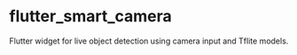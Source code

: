 # flutter_smart_camera
Flutter widget for live object detection using camera input and Tflite models.
